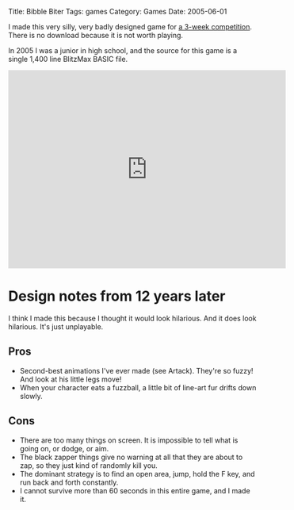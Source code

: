 Title: Bibble Biter
Tags: games
Category: Games
Date: 2005-06-01

I made this very silly, very badly designed game for [a 3-week competition](http://www.idevgames.com/contests/21dlpredator). There is no download because it is not worth playing.

In 2005 I was a junior in high school, and the source for this game is a single 1,400 line BlitzMax BASIC file.

<iframe width="560" height="400" src="https://www.youtube.com/embed/X1HYYvUmCuc" frameborder="0" allowfullscreen></iframe>

# Design notes from 12 years later

I think I made this because I thought it would look hilarious. And it does look hilarious. It's just unplayable.

## Pros

* Second-best animations I've ever made (see Artack). They're so fuzzy! And look at his little legs move!
* When your character eats a fuzzball, a little bit of line-art fur drifts down slowly.

## Cons

* There are too many things on screen. It is impossible to tell what is going on, or dodge, or aim.
* The black zapper things give no warning at all that they are about to zap, so they just kind of randomly kill you.
* The dominant strategy is to find an open area, jump, hold the F key, and run back and forth constantly.
* I cannot survive more than 60 seconds in this entire game, and I made it.
